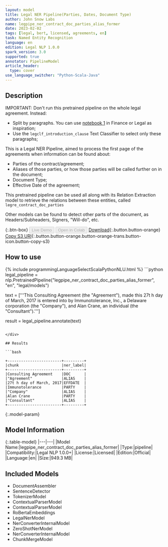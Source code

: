 ```yaml
---
layout: model
title: Legal NER Pipeline(Parties, Dates, Document Type)
author: John Snow Labs
name: legpipe_ner_contract_doc_parties_alias_former
date: 2023-02-02
tags: [legal, bert, licensed, agreements, en]
task: Named Entity Recognition
language: en
edition: Legal NLP 1.0.0
spark_version: 3.0
supported: true
annotator: PipelineModel
article_header:
  type: cover
use_language_switcher: "Python-Scala-Java"
---
```


## Description

IMPORTANT: Don't run this pretrained pipeline on the whole legal agreement. Instead:
- Split by paragraphs. You can use [notebook 1](https://github.com/JohnSnowLabs/spark-nlp-workshop/tree/master/tutorials/Certification_Trainings_JSL) in Finance or Legal as inspiration;
- Use the `legclf_introduction_clause` Text Classifier to select only these paragraphs; 

This is a Legal NER Pipeline, aimed to process the first page of the agreements when information can be found about:
- Parties of the contract/agreement;
- Aliases of those parties, or how those parties will be called further on in the document;
- Document Type;
- Effective Date of the agreement;

This pretrained pipeline can be used all along with its Relation Extraction model to retrieve the relations between these entities, called `legre_contract_doc_parties`

Other models can be found to detect other parts of the document, as Headers/Subheaders, Signers, "Will-do", etc.

{:.btn-box}
<button class="button button-orange" disabled>Live Demo</button>
<button class="button button-orange" disabled>Open in Colab</button>
[Download](https://s3.amazonaws.com/auxdata.johnsnowlabs.com/legal/models/legpipe_ner_contract_doc_parties_alias_former_en_1.0.0_3.0_1675360136179.zip){:.button.button-orange}
[Copy S3 URI](s3://auxdata.johnsnowlabs.com/legal/models/legpipe_ner_contract_doc_parties_alias_former_en_1.0.0_3.0_1675360136179.zip){:.button.button-orange.button-orange-trans.button-icon.button-copy-s3}

## How to use



<div class="tabs-box" markdown="1">
{% include programmingLanguageSelectScalaPythonNLU.html %}
```python
legal_pipeline = nlp.PretrainedPipeline("legpipe_ner_contract_doc_parties_alias_former", "en", "legal/models")

text = ['''This Consulting Agreement (the "Agreement"), made this 27t h day of March, 2017 is entered into by Immunotolerance, Inc., a Delaware corporation (the "Company"), and Alan Crane, an individual (the "Consultant").''']

result = legal_pipeline.annotate(text)
```

</div>

## Results

```bash

+------------------------+---------+
|chunk                   |ner_label|
+------------------------+---------+
|Consulting Agreement    |DOC      |
|"Agreement"             |ALIAS    |
|27t h day of March, 2017|EFFDATE  |
|Immunotolerance         |PARTY    |
|"Company"               |ALIAS    |
|Alan Crane              |PARTY    |
|"Consultant"            |ALIAS    |
+------------------------+---------+

```

{:.model-param}
## Model Information

{:.table-model}
|---|---|
|Model Name:|legpipe_ner_contract_doc_parties_alias_former|
|Type:|pipeline|
|Compatibility:|Legal NLP 1.0.0+|
|License:|Licensed|
|Edition:|Official|
|Language:|en|
|Size:|949.3 MB|

## Included Models

- DocumentAssembler
- SentenceDetector
- TokenizerModel
- ContextualParserModel
- ContextualParserModel
- RoBertaEmbeddings
- LegalNerModel
- NerConverterInternalModel
- ZeroShotNerModel
- NerConverterInternalModel
- ChunkMergeModel
